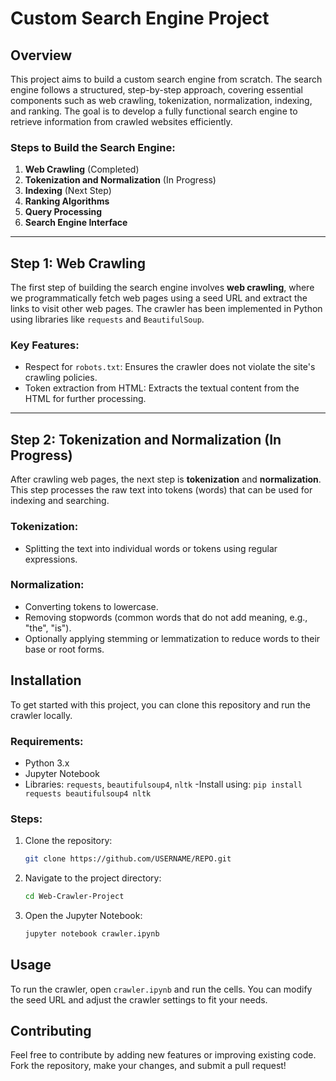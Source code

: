 # Custom Search Engine Project

## Overview
This project aims to build a custom search engine from scratch. The search engine follows a structured, step-by-step approach, covering essential components such as web crawling, tokenization, normalization, indexing, and ranking. The goal is to develop a fully functional search engine to retrieve information from crawled websites efficiently.

### Steps to Build the Search Engine:
1. **Web Crawling** (Completed)
2. **Tokenization and Normalization** (In Progress)
3. **Indexing** (Next Step)
4. **Ranking Algorithms**
5. **Query Processing**
6. **Search Engine Interface**

---

## Step 1: Web Crawling
The first step of building the search engine involves **web crawling**, where we programmatically fetch web pages using a seed URL and extract the links to visit other web pages. The crawler has been implemented in Python using libraries like `requests` and `BeautifulSoup`. 

### Key Features:
- Respect for `robots.txt`: Ensures the crawler does not violate the site's crawling policies.
- Token extraction from HTML: Extracts the textual content from the HTML for further processing.

---

## Step 2: Tokenization and Normalization (In Progress)
After crawling web pages, the next step is **tokenization** and **normalization**. This step processes the raw text into tokens (words) that can be used for indexing and searching.

### Tokenization:
- Splitting the text into individual words or tokens using regular expressions.

### Normalization:
- Converting tokens to lowercase.
- Removing stopwords (common words that do not add meaning, e.g., "the", "is").
- Optionally applying stemming or lemmatization to reduce words to their base or root forms.

## Installation

To get started with this project, you can clone this repository and run the crawler locally.

### Requirements:
- Python 3.x
- Jupyter Notebook
- Libraries: `requests`, `beautifulsoup4`, `nltk`
   -Install using: `pip install requests beautifulsoup4 nltk`

### Steps:

1. Clone the repository:
    ```bash
    git clone https://github.com/USERNAME/REPO.git
    ```
2. Navigate to the project directory:
    ```bash
    cd Web-Crawler-Project
    ```
3. Open the Jupyter Notebook:
    ```bash
    jupyter notebook crawler.ipynb
    ```

## Usage

To run the crawler, open `crawler.ipynb` and run the cells. You can modify the seed URL and adjust the crawler settings to fit your needs.

## Contributing

Feel free to contribute by adding new features or improving existing code. Fork the repository, make your changes, and submit a pull request!
